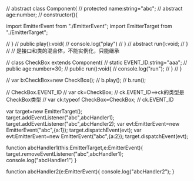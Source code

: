 <!-- 抽象类不可以实例化，只能继承  -->
// abstract class Component{
//     protected name:string="abc";
//     abstract age:number;
//     constructor(){

import EmitterEvent from "./EmitterEvent";
import EmitterTarget from "./EmitterTarget";

//     }
//     public play():void{
//         console.log("play")
//     }
//     abstract run():void;
// }
// // 是接口和类的混合体，不能实例化，只能继承

// class CheckBox extends Component{
//     static EVENT_ID:string="aaa";
//     public age:number=30;
//     public run():void{
//         console.log("run");
//     }
// }

// var b:CheckBox=new CheckBox();
// b.play();
// b.run();

// CheckBox.EVENT_ID
// var ck=CheckBox;
// ck.EVENT_ID==>ck的类型是CheckBox类型
// var ck:typeof CheckBox=CheckBox;
// ck.EVENT_ID

var target=new EmitterTarget();
target.addEventListener("abc",abcHandler1);
target.addEventListener("abc",abcHandler2); 
var evt:EmitterEvent=new EmitterEvent("abc",{a:1});
target.dispatchEvent(evt);
var evt:EmitterEvent=new EmitterEvent("abc",{a:2});
target.dispatchEvent(evt);

function abcHandler1(this:EmitterTarget,e:EmitterEvent){
    target.removeEventListener("abc",abcHandler1);
    console.log("abcHandler1")
}

function abcHandler2(e:EmitterEvent){
    console.log("abcHandler2");
}